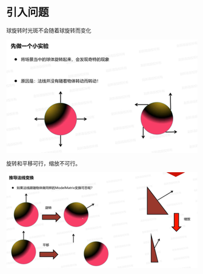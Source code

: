 # 引入问题
球旋转时光斑不会随着球旋转而变化

![输入图片说明](/imgs/2024-11-23/AnNMDU5afZipWxS0.png)

旋转和平移可行，缩放不可行。

![输入图片说明](/imgs/2024-11-23/k3yAxraRymoi7j8b.png)
<!--stackedit_data:
eyJoaXN0b3J5IjpbLTQ0MTkxNTM4OF19
-->